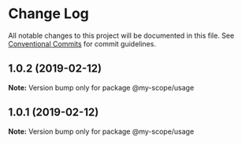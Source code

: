 # Change Log

All notable changes to this project will be documented in this file.
See [Conventional Commits](https://conventionalcommits.org) for commit guidelines.

## 1.0.2 (2019-02-12)

**Note:** Version bump only for package @my-scope/usage





## 1.0.1 (2019-02-12)

**Note:** Version bump only for package @my-scope/usage
